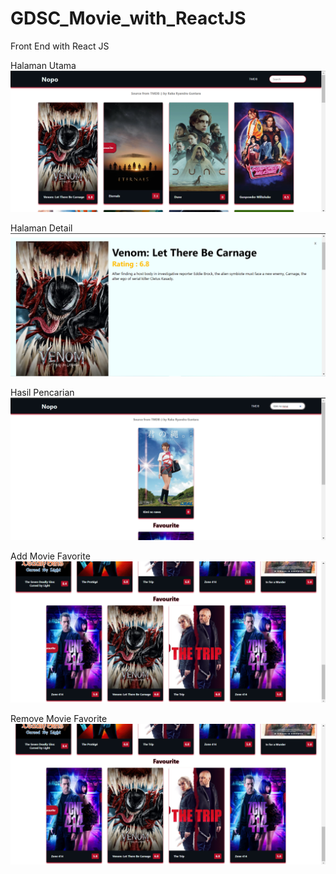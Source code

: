 # GDSC_Movie_with_ReactJS
Front End with React JS

Halaman Utama
![HalamanUtamaAtas](./foto/1.png)

Halaman Detail
![HalamanUtamaBawah](./foto/2.png)

Hasil Pencarian
![Detail](./foto/3.png)

Add Movie Favorite
![Search](./foto/4.png)

Remove Movie Favorite
![Search](./foto/4.png)


